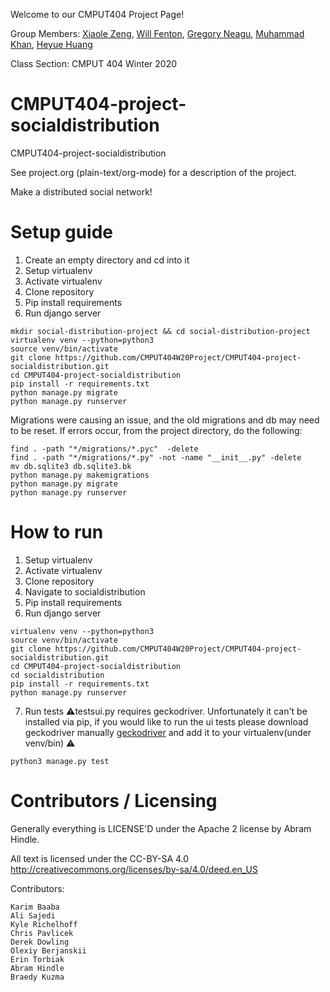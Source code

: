 Welcome to our CMPUT404 Project Page!

Group Members: [Xiaole Zeng](https://github.com/XiaoleZ), [Will Fenton](https://github.com/willfenton), [Gregory Neagu](https://github.com/gneagu), [Muhammad Khan](https://github.com/um4r12), [Heyue Huang](https://github.com/JohnDoeMask)

Class Section: CMPUT 404 Winter 2020

CMPUT404-project-socialdistribution
===================================

CMPUT404-project-socialdistribution

See project.org (plain-text/org-mode) for a description of the project.

Make a distributed social network!

Setup guide
===========
1. Create an empty directory and cd into it
2. Setup virtualenv
3. Activate virtualenv
4. Clone repository
5. Pip install requirements
6. Run django server

```
mkdir social-distribution-project && cd social-distribution-project
virtualenv venv --python=python3
source venv/bin/activate
git clone https://github.com/CMPUT404W20Project/CMPUT404-project-socialdistribution.git
cd CMPUT404-project-socialdistribution
pip install -r requirements.txt
python manage.py migrate
python manage.py runserver
```

Migrations were causing an issue, and the old migrations and db may need to be reset. If errors occur, from the project directory, do the following:
 
```
find . -path "*/migrations/*.pyc"  -delete
find . -path "*/migrations/*.py" -not -name "__init__.py" -delete
mv db.sqlite3 db.sqlite3.bk
python manage.py makemigrations
python manage.py migrate
python manage.py runserver
```

How to run
========================
1. Setup virtualenv
2. Activate virtualenv
3. Clone repository
4. Navigate to socialdistribution
5. Pip install requirements
6. Run django server

```
virtualenv venv --python=python3
source venv/bin/activate
git clone https://github.com/CMPUT404W20Project/CMPUT404-project-socialdistribution.git
cd CMPUT404-project-socialdistribution
cd socialdistribution
pip install -r requirements.txt
python manage.py runserver
```
7. Run tests
⚠️testsui.py requires geckodriver. Unfortunately it can't be installed via pip, if you would like to run the ui tests
please download geckodriver manually [geckodriver](https://github.com/mozilla/geckodriver/releases) and add it to your virtualenv(under venv/bin) ⚠️
```
python3 manage.py test
```
Contributors / Licensing
========================

Generally everything is LICENSE'D under the Apache 2 license by Abram Hindle.

All text is licensed under the CC-BY-SA 4.0 http://creativecommons.org/licenses/by-sa/4.0/deed.en_US

Contributors:

    Karim Baaba
    Ali Sajedi
    Kyle Richelhoff
    Chris Pavlicek
    Derek Dowling
    Olexiy Berjanskii
    Erin Torbiak
    Abram Hindle
    Braedy Kuzma
